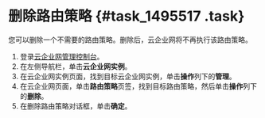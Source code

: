 # 删除路由策略 {#task_1495517 .task}

您可以删除一个不需要的路由策略。删除后，云企业网将不再执行该路由策略。

1.  登录[云企业网管理控制台](https://cen.console.aliyun.com/)。
2.  在左侧导航栏，单击**云企业网实例**。
3.  在云企业网实例页面，找到目标云企业网实例，单击**操作**列下的**管理**。
4.  在云企业网页面，单击**路由策略**页签，找到目标路由策略，然后单击**操作**列下的**删除**。
5.  在删除路由策略对话框，单击**确定**。

